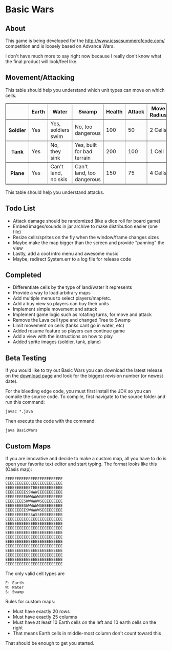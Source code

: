 Basic Wars
==========

About
-------
This game is being developed for the http://www.icsscsummerofcode.com/ competition and is loosely based on Advance Wars.

I don't have much more to say right now because I really don't know what the final product will look/feel like.

Movement/Attacking
----------------
This table should help you understand which unit types can move on which cells.

<table border=1>
<tr><th>&nbsp;</th><th>Earth</th><th>Water</th><th>Swamp</th><th>Health</th><th>Attack</th><th>Move Radius</th><th>Attack Radius</th></tr>
<tr><th>Soldier</th><td>Yes</td><td>Yes, soldiers swim</td><td>No, too dangerous</td><td>100</td><td>50</td><td>2 Cells</td><td>2 Cells</td></tr>
<tr><th>Tank</th><td>Yes</td><td>No, they sink</td><td>Yes, built for bad terrain</td><td>200</td><td>100</td><td>1 Cell</td><td>2 Cells</td></tr>
<tr><th>Plane</th><td>Yes</td><td>Can't land, no skis</td><td>Can't land, too dangerous</td><td>150</td><td>75</td><td>4 Cells</td><td>2 Cells</td></tr>
</table>

This table should help you understand attacks.



Todo List
---------
* Attack damage should be randomized (like a dice roll for board game)
* Embed images/sounds in jar archive to make distribution easier (one file)
* Resize cells/sprites on the fly when the window/frame changes sizes
* Maybe make the map bigger than the screen and provide "panning" the view
* Lastly, add a cool intro menu and awesome music
* Maybe, redirect System.err to a log file for release code

Completed
----------
* Differentiate cells by the type of land/water it represents
* Provide a way to load arbitrary maps
* Add multiple menus to select players/map/etc.
* Add a buy view so players can buy their units
* Implement simple movement and attack
* Implement game logic such as rotating turns, for move and attack
* Remove the Lava cell type and changed Tree to Swamp 
* Limit movement on cells (tanks cant go in water, etc)
* Added resume feature so players can continue game
* Add a view with the instructions on how to play
* Added sprite images (soldier, tank, plane)


Beta Testing
------------
If you would like to try out Basic Wars you can download the latest release on the [download page](https://github.com/styfle/Basic-Wars/downloads) and look for the biggest revision number (or newest date).

For the bleeding edge code, you must first install the JDK so you can compile the source code. To compile, first navigate to the source folder and run this command: 

    javac *.java

Then execute the code with the command:

    java BasicWars 

Custom Maps
------------
If you are innovative and decide to make a custom map, all you have to do is open your favorite text editor and start typing. The format looks like this (Oasis map):

```
EEEEEEEEEEEEEEEEEEEEEEEEE
EEEEEEEEEEEEEEEEEEEEEEEEE
EEEEEEEEEEETEEEEEEEEEEEEE
EEEEEEEEESSWWWEEEEEEEEEEE
EEEEEEEEEWWWWWWSEEEEEEEEE
EEEEEEEESWWWWWWSEEEEEEEEE
EEEEEEEESWWWWWWSEEEEEEEEE
EEEEEEEEESWWWWWSEEEEEEEEE
EEEEEEEEEESSWSSEEEEEEEEEE
EEEEEEEEEEEEEEEEEEEEEEEEE
EEEEEEEEEEEEEEEEEEEEEEEEE
EEEEEEEEEEEEEEEEEEEEEEEEE
EEEEEEEEEEEEEEEEEEEEEEEEE
EEEEEEEEEEEEEEEEEEEEEEEEE
EEEEEEEEEEEEEEEEEEEEEEEEE
EEEEEEEEEEEEEEEEEEEEEEEEE
EEEEEEEEEEEEEEEEEEEEEEEEE
EEEEEEEEEEEEEEEEEEEEEEEEE
EEEEEEEEEEEEEEEEEEEEEEEEE
EEEEEEEEEEEEEEEEEEEEEEEEE
```

The only valid cell types are

    E: Earth
	W: Water
	S: Swamp

Rules for custom maps:
* Must have exactly 20 rows
* Must have exactly 25 columns
* Must have at least 10 Earth cells on the left and 10 earth cells on the right
* That means Earth cells in middle-most column don't count toward this

That should be enough to get you started.

